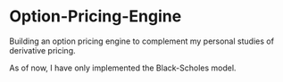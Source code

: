# Option-Pricing-Engine
Building an option pricing engine to complement my personal studies of derivative pricing. 

As of now, I have only implemented the Black-Scholes model.
